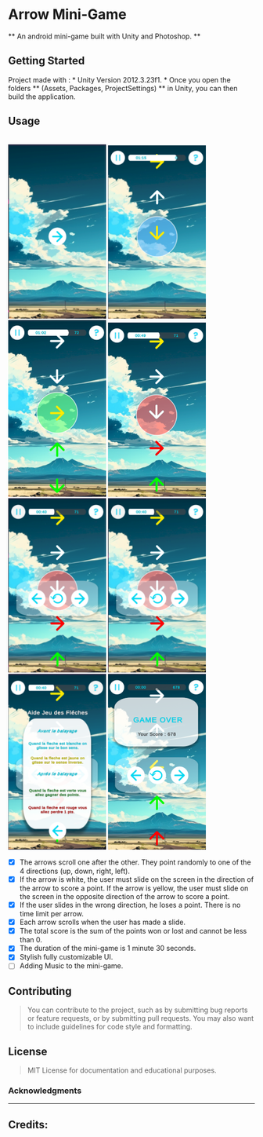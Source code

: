 # Arrow Mini-Game
** An android mini-game built with Unity and Photoshop. **

## Getting Started
Project made with : * Unity Version 2012.3.23f1. *
Once you open the folders ** (Assets, Packages, ProjectSettings) ** in Unity, you can then build the application.

## Usage
<br>
<img src="Arrows/imgs/Screenshot 2023-05-04 141031.png" alt="My Image" width="200"/>
<img src="Arrows/imgs/Screenshot 2023-05-04 141103.png" alt="My Image" width="200"/>
<img src="Arrows/imgs/Screenshot 2023-05-04 141118.png" alt="My Image" width="200"/>
<img src="Arrows/imgs/Screenshot 2023-05-04 141130.png" alt="My Image" width="200"/>
<img src="Arrows/imgs/Screenshot 2023-05-04 141142.png" alt="My Image" width="200"/>
<img src="Arrows/imgs/Screenshot 2023-05-04 141142.png" alt="My Image" width="200"/>
<img src="Arrows/imgs/Screenshot 2023-05-04 141155.png" alt="My Image" width="200"/>
<img src="Arrows/imgs/Screenshot 2023-05-04 141250.png" alt="My Image" width="200"/>
<br>

- [x] The arrows scroll one after the other. They point randomly to one of the 4 directions (up, down, right, left). 
- [x] If the arrow is white, the user must slide on the screen in the direction of the arrow to score a point. If the arrow is yellow, the user must slide on the screen in the opposite direction of the arrow to score a point. 
- [x] If the user slides in the wrong direction, he loses a point. 
There is no time limit per arrow. 
- [x] Each arrow scrolls when the user has made a slide. 
- [x] The total score is the sum of the points won or lost and cannot be less than 0. 
- [x] The duration of the mini-game is 1 minute 30 seconds.
- [x] Stylish fully customizable UI.
- [ ] Adding Music to the mini-game.

## Contributing
> You can contribute to the project, such as by submitting bug reports or feature requests, or by submitting pull requests. 
> You may also want to include guidelines for code style and formatting.

## License
> MIT License for documentation and educational purposes.

### Acknowledgments
---
Credits:
---